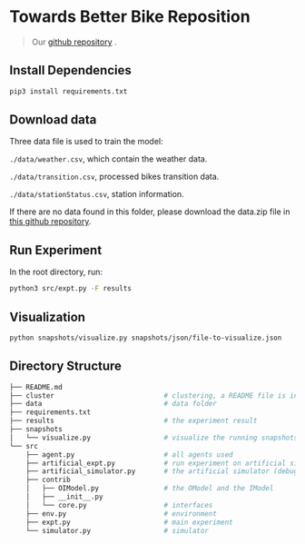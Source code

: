 # Towards Better Bike Reposition

> Our [github repository](https://github.com/enhuiz/strl) .

## Install Dependencies

```bash
pip3 install requirements.txt
```

## Download data

Three data file is used to train the model:

`./data/weather.csv`, which contain the weather data.

`./data/transition.csv`, processed bikes transition data.

`./data/stationStatus.csv`, station information.

If there are no data found in this folder, please download the data.zip file in [this github repository]( https://github.com/enhuiz/Bike-Reposition-Data).

## Run Experiment

In the root directory, run:

```bash
python3 src/expt.py -F results
```

## Visualization

```bash
python snapshots/visualize.py snapshots/json/file-to-visualize.json
```

## Directory Structure

```bash
├── README.md
├── cluster                           # clustering, a README file is inside it
├── data                              # data folder
├── requirements.txt
├── results                           # the experiment result
├── snapshots
│   └── visualize.py                  # visualize the running snapshots (json file generated during running)
└── src
    ├── agent.py                      # all agents used
    ├── artificial_expt.py            # run experiment on artificial situation (debug)
    ├── artificial_simulator.py       # the artificial simulator (debug)
    ├── contrib
    │   ├── OIModel.py                # the OModel and the IModel
    │   ├── __init__.py
    │   └── core.py                   # interfaces
    ├── env.py                        # environment
    ├── expt.py                       # main experiment
    └── simulator.py                  # simulator
```
